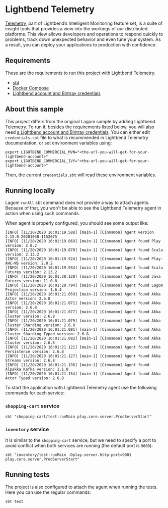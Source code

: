 # Lightbend Telemetry

[Telemetry](https://developer.lightbend.com/docs/telemetry/current/home.html), part of Lightbend’s Intelligent Monitoring feature set, is a suite of insight tools that provides a view into the workings of our distributed platforms. This view allows developers and operations to respond quickly to problems, track down unexpected behavior and even tune your system. As a result, you can deploy your applications to production with confidence.

## Requirements

These are the requirements to run this project with Lightbend Telemetry.

- [sbt](https://www.scala-sbt.org/1.x/docs/Setup.html)
- [Docker Compose](https://docs.docker.com/compose/install/)
- [Lightbend account and Bintray credentials](https://developer.lightbend.com/docs/telemetry/current/getting-started/start.html#lightbend-account-and-bintray-credentials)

## About this sample

This project differs from the original Lagom sample by adding Lightbend Telemetry. To run it, besides the requirements listed below, you will also need [a Lightbend account and Bintray credentials](https://developer.lightbend.com/docs/telemetry/current/home.html). You can either edit `credentials.sbt` file to what is recommended in Lightbend Telemetry documentation, or set environment variables using:

```shell script
export LIGHTBEND_COMMERCIAL_MVN="<the-url-you-will-get-for-your-lightbend-account>"
export LIGHTBEND_COMMERCIAL_IVY="<the-url-you-will-get-for-your-lightbend-account>"
```

Then, the current `credentials.sbt` will read these environment variables.

## Running locally

Lagom `runAll` sbt command does not provide a way to attach agents. Because of that, you won't be able to see the Lightbend Telemetry agent in action when using such commands.

When agent is properly configured, you should see some output like:

```
[INFO] [11/20/2020 16:01:19.588] [main-1] [Cinnamon] Agent version 2.15.0-20201030-1152075
[INFO] [11/20/2020 16:01:19.869] [main-1] [Cinnamon] Agent found Play version: 2.8.2
[INFO] [11/20/2020 16:01:19.870] [main-1] [Cinnamon] Agent found Scala version: 2.13.2
[INFO] [11/20/2020 16:01:19.924] [main-1] [Cinnamon] Agent found Play-AHC-WS version: 2.8.2
[INFO] [11/20/2020 16:01:19.934] [main-1] [Cinnamon] Agent found Scala Futures version: 2.13.2
[INFO] [11/20/2020 16:01:20.120] [main-1] [Cinnamon] Agent found Java Futures version: 11.0.8
[INFO] [11/20/2020 16:01:20.794] [main-1] [Cinnamon] Agent found Lagom Projection version: 1.6.4
[INFO] [11/20/2020 16:01:21.059] [main-1] [Cinnamon] Agent found Akka Actor version: 2.6.8
[INFO] [11/20/2020 16:01:21.071] [main-1] [Cinnamon] Agent found Akka version: 2.6.8
[INFO] [11/20/2020 16:01:21.077] [main-1] [Cinnamon] Agent found Akka Cluster version: 2.6.8
[INFO] [11/20/2020 16:01:21.079] [main-1] [Cinnamon] Agent found Akka Cluster Sharding version: 2.6.8
[INFO] [11/20/2020 16:01:21.081] [main-1] [Cinnamon] Agent found Akka Cluster Sharding Typed version: 2.6.8
[INFO] [11/20/2020 16:01:21.082] [main-1] [Cinnamon] Agent found Akka Cluster version: 2.6.8
[INFO] [11/20/2020 16:01:21.121] [main-1] [Cinnamon] Agent found Akka Persistence version: 2.6.8
[INFO] [11/20/2020 16:01:21.127] [main-1] [Cinnamon] Agent found Akka Streams version: 2.6.8
[INFO] [11/20/2020 16:01:21.136] [main-1] [Cinnamon] Agent found Alpakka Kafka version: 1.1.0
[INFO] [11/20/2020 16:01:21.154] [main-1] [Cinnamon] Agent found Akka Actor Typed version: 2.6.8
```

To start the application with Lightbend Telemetry agent use the following commands for each service:

### `shopping-cart` service

```shell script
sbt "shopping-cart/test:runMain play.core.server.ProdServerStart"
```

### `inventory` service

It is similar to the `shopping-cart` service, but we need to specify a port to avoid conflict when both services are running (the default port is `9000`):

```shell script
sbt "inventory/test:runMain -Dplay.server.http.port=9001 play.core.server.ProdServerStart"
```

## Running tests

The project is also configured to attach the agent when running the tests. Here you can use the regular commands:

```shell script
sbt test
```

